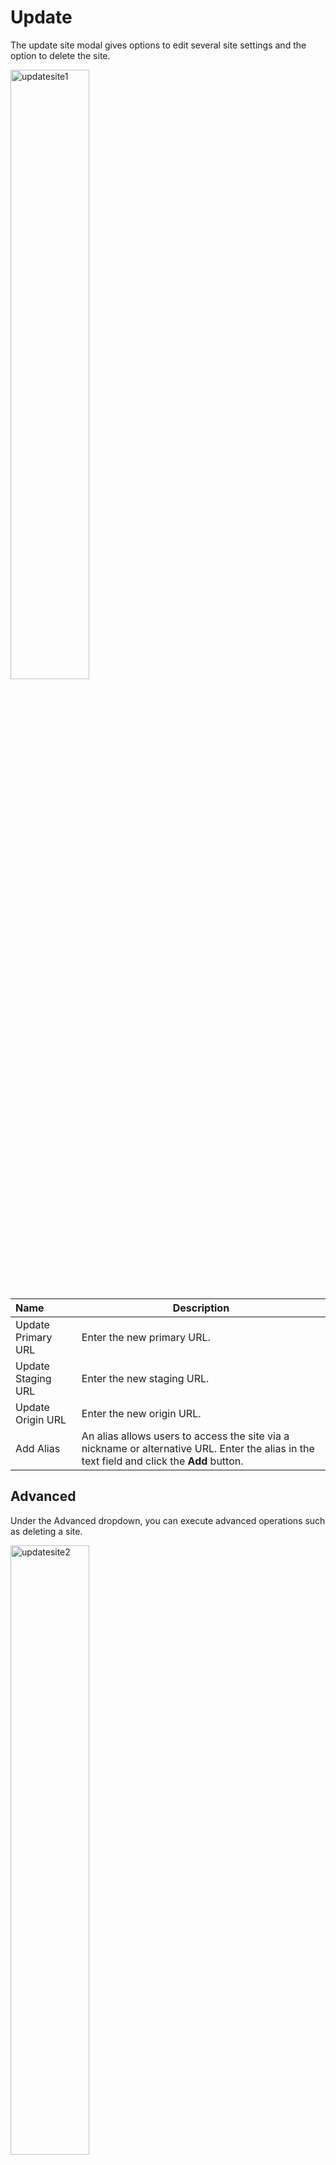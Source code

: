 # Update

The update site modal gives options to edit several site settings and the option to delete the site.

<img src="../../../../images/updatesite1.jpg" alt="updatesite1" style="width: 50%; display: block"></a>
  
**Name** | **Description** 
:--- | ---
Update Primary URL | Enter the new primary URL.
Update Staging URL | Enter the new staging URL.
Update Origin URL | Enter the new origin URL.
Add Alias | An alias allows users to access the site via a nickname or alternative URL. Enter the alias in the text field and click the **Add** button.

## Advanced
  
Under the Advanced dropdown, you can execute advanced operations such as deleting a site.   
  
<img src="../../../../images/updatesite2.jpg" alt="updatesite2" style="width: 50%; display: block"></a>	

**Name** | **Description** 
:--- | ---
Delete | To remove your site, type **DELETE** in all caps into the field and click the red Delete button.

!!! Note:
Deleting a site will permanently remove the site and all of its content and cannot be undone.
!!!

## Confirm

Once you have completed all the fields, click **Submit** to apply your changes.
	
	


